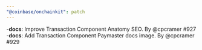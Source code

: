 ```yaml
---
"@coinbase/onchainkit": patch
---
```


-**docs**: Improve Transaction Component Anatomy SEO. By @cpcramer #927
-**docs**: Add Transaction Component Paymaster docs image. By @cpcramer #929

